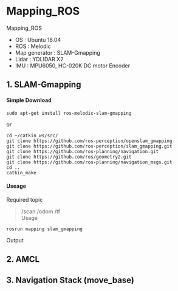 # Mapping_ROS
Mapping_ROS
- OS : Ubuntu 18.04
- ROS : Melodic
- Map generator : SLAM-Gmapping
- Lidar : YDLIDAR X2
- IMU : MPU6050, HC-020K DC motor Encoder     
      
###
## 1. SLAM-Gmapping  
#### Simple Download
~~~
sudo apt-get install ros-melodic-slam-gmapping
~~~
or    
~~~
cd ~/catkin_ws/src/
git clone https://github.com/ros-perception/openslam_gmapping
git clone https://github.com/ros-perception/slam_gmapping.git
git clone https://github.com/ros-planning/navigation.git
git clone https://github.com/ros/geometry2.git
git clone https://github.com/ros-planning/navigation_msgs.git
cd ..
catkin_make
~~~
#### Useage
Required topic
> /scan /odom /tf       
Usage
~~~
rosrun mapping slam_gmapping
~~~
Output      
      


###
## 2. AMCL

###
## 3. Navigation Stack (move_base)



